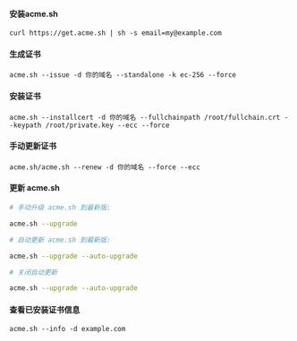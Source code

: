 #### 安装acme.sh
    curl https://get.acme.sh | sh -s email=my@example.com

#### 生成证书
    acme.sh --issue -d 你的域名 --standalone -k ec-256 --force

#### 安装证书
    acme.sh --installcert -d 你的域名 --fullchainpath /root/fullchain.crt --keypath /root/private.key --ecc --force

#### 手动更新证书
    acme.sh/acme.sh --renew -d 你的域名 --force --ecc

#### 更新 acme.sh
```bash
# 手动升级 acme.sh 到最新版:

acme.sh --upgrade

# 自动更新 acme.sh 到最新版:

acme.sh --upgrade --auto-upgrade

# 关闭自动更新

acme.sh --upgrade --auto-upgrade
```
#### 查看已安装证书信息
    acme.sh --info -d example.com

